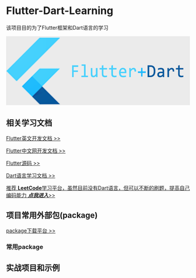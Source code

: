 # Flutter-Dart-Learning


该项目目的为了Flutter框架和Dart语言的学习

![](https://github.com/isRaining/Flutter-Dart-Learning/blob/master/images/Flutter_Dart.png)


## 相关学习文档
[Flutter英文开发文档 >>](https://flutter.io/docs)

[Flutter中文网开发文档 >>](https://flutterchina.club/docs/)

[Flutter源码 >>](https://github.com/flutter/flutter)

[Dart语言学习文档 >>](https://www.dartlang.org/)

[推荐 **LeetCode**学习平台，虽然目前没有Dart语言，但可以不断的刷题，提高自己编码能力  ***点我进入***>>](https://leetcode.com)

## 项目常用外部包(package)
[package下载平台 >>](https://pub.dartlang.org/)      

### 常用package


## 实战项目和示例

